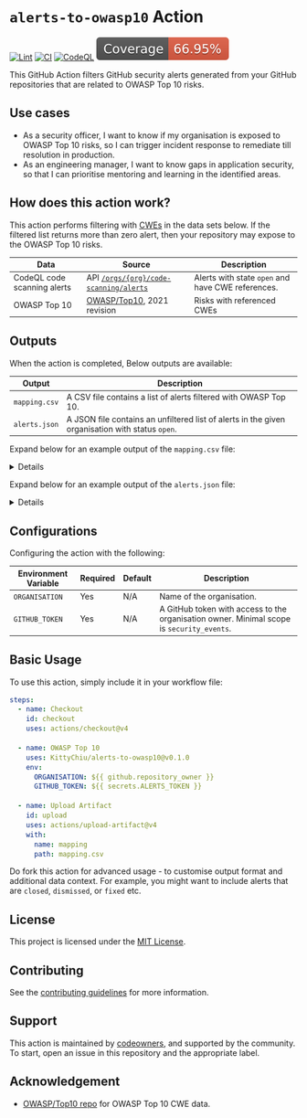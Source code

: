 # `alerts-to-owasp10` Action

[![Lint](https://github.com/KittyChiu/alerts-to-owasp10/actions/workflows/linter.yml/badge.svg)](https://github.com/KittyChiu/alerts-to-owasp10/actions/workflows/linter.yml)
[![CI](https://github.com/KittyChiu/alerts-to-owasp10/actions/workflows/ci.yml/badge.svg)](https://github.com/KittyChiu/alerts-to-owasp10/actions/workflows/ci.yml)
[![CodeQL](https://github.com/KittyChiu/alerts-to-owasp10/actions/workflows/codeql-analysis.yml/badge.svg)](https://github.com/KittyChiu/alerts-to-owasp10/actions/workflows/codeql-analysis.yml)
![Coverage](badges/coverage.svg)

This GitHub Action filters GitHub security alerts generated from your GitHub repositories that are related to OWASP Top 10 risks. 

## Use cases

- As a security officer, I want to know if my organisation is exposed to OWASP Top 10 risks, so I can trigger incident response to remediate till resolution in production.
- As an engineering manager, I want to know gaps in application security, so that I can prioritise mentoring and learning in the identified areas.

## How does this action work?

This action performs filtering with [CWEs](https://cwe.mitre.org/about/) in the data
sets below. If the filtered list returns more than zero alert, then your repository may expose to the OWASP Top 10 risks.

| Data                        | Source                                                                                                                                                                    | Description                                       |
| --------------------------- | ------------------------------------------------------------------------------------------------------------------------------------------------------------------------- | ------------------------------------------------- |
| CodeQL code scanning alerts | API [`/orgs/{org}/code-scanning/alerts`](https://docs.github.com/en/rest/code-scanning/code-scanning?apiVersion=2022-11-28#list-code-scanning-alerts-for-an-organization) | Alerts with state `open` and have CWE references. |
| OWASP Top 10                | [OWASP/Top10](https://github.com/OWASP/Top10/tree/master/2021/docs), 2021 revision                                                                                        | Risks with referenced CWEs                        |

## Outputs

When the action is completed, Below outputs are available:

| Output        | Description                                                    |
| ------------- | -------------------------------------------------------------- |
| `mapping.csv` | A CSV file contains a list of alerts filtered with OWASP Top 10. |
| `alerts.json` | A JSON file contains an unfiltered list of alerts in the given organisation with status `open`. |

Expand below for an example output of the `mapping.csv` file:

<details>

```csv
repo_name,alert_no,risk,cwe_id
webgoat-demo-2,1,A03:2021 – Injection,cwe-079
webgoat-demo-1,10,A03:2021 – Injection,cwe-020
demo-nodegoat,25,A01:2021 – Broken Access Control,cwe-601
demo-nodegoat,26,A02:2021 – Cryptographic Failures,cwe-319
demo-nodegoat,26,A04:2021 – Insecure Design,cwe-311
demo-nodegoat,26,A05:2021 – Security Misconfiguration,cwe-614
```

</details>

Expand below for an example output of the `alerts.json` file:

<details>

```json
{
  "webgoat-demo-2": {
    "1": [
      "cwe-079",
      "cwe-116"
    ],
    "2": [
      "cwe-079",
      "cwe-116"
    ]
},
  "webgoat-demo-3": {
    "24": [
      "cwe-079",
      "cwe-094",
      "cwe-095",
      "cwe-116"
    ],
    "25": [
      "cwe-601"
    ]
}
```

</details>

## Configurations

Configuring the action with the following:

| Environment Variable | Required | Default | Description                                                                               |
| -------------------- | -------- | ------- | ----------------------------------------------------------------------------------------- |
| `ORGANISATION`       | Yes      | N/A     | Name of the organisation.                                                                 |
| `GITHUB_TOKEN`       | Yes      | N/A     | A GitHub token with access to the organisation owner. Minimal scope is `security_events`. |

## Basic Usage

To use this action, simply include it in your workflow file:

```yml
steps:
  - name: Checkout
    id: checkout
    uses: actions/checkout@v4

  - name: OWASP Top 10
    uses: KittyChiu/alerts-to-owasp10@v0.1.0
    env:
      ORGANISATION: ${{ github.repository_owner }}
      GITHUB_TOKEN: ${{ secrets.ALERTS_TOKEN }}

  - name: Upload Artifact
    id: upload
    uses: actions/upload-artifact@v4
    with:
      name: mapping
      path: mapping.csv
```

Do fork this action for advanced usage - to customise output format and additional data context. For example, you might want to include alerts that are `closed`, `dismissed`, or `fixed` etc.

## License

This project is licensed under the [MIT License](LICENSE).

## Contributing

See the [contributing guidelines](CONTRIBUTING.md) for more information. 

## Support

This action is maintained by [codeowners](CODEOWNERS), and supported by the community. To start, open an issue in this repository and the appropriate label.

## Acknowledgement

- [OWASP/Top10 repo](https://github.com/OWASP/Top10/tree/master/2021/docs) for OWASP Top 10 CWE data.